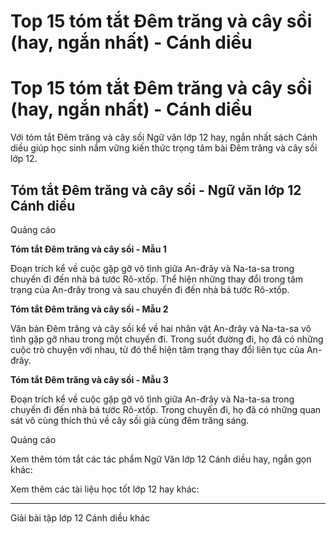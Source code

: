 # Top 15 tóm tắt Đêm trăng và cây sồi (hay, ngắn nhất) - Cánh diều

# Top 15 tóm tắt Đêm trăng và cây sồi (hay, ngắn nhất) - Cánh diều

Với tóm tắt Đêm trăng và cây sồi Ngữ văn lớp 12 hay, ngắn nhất sách Cánh diều giúp học sinh nắm vững kiến thức trọng tâm bài Đêm trăng và cây sồi lớp 12.

## Tóm tắt Đêm trăng và cây sồi - Ngữ văn lớp 12 Cánh diều

Quảng cáo

**Tóm tắt Đêm trăng và cây sồi - Mẫu 1**

Đoạn trích kể về cuộc gặp gỡ vô tình giữa An-đrây và Na-ta-sa trong chuyến đi đến nhà bá tước Rô-xtốp. Thể hiện những thay đổi trong tâm trạng của An-đrây trong và sau chuyến đi đến nhà bá tước Rô-xtốp.

**Tóm tắt Đêm trăng và cây sồi - Mẫu 2**

Văn bản Đêm trăng và cây sồi kể về hai nhân vật An-đrây và Na-ta-sa vô tình gặp gỡ nhau trong một chuyến đi. Trong suốt đường đi, họ đã có những cuộc trò chuyện với nhau, từ đó thể hiện tâm trạng thay đổi liên tục của An-đrây.

**Tóm tắt Đêm trăng và cây sồi - Mẫu 3**

Đoạn trích kể về cuộc gặp gỡ vô tình giữa An-đrây và Na-ta-sa trong chuyến đi đến nhà bá tước Rô-xtốp. Trong chuyến đi, họ đã có những quan sát vô cùng thích thú về cây sồi già cùng đêm trăng sáng.

Quảng cáo

Xem thêm tóm tắt các tác phẩm Ngữ Văn lớp 12 Cánh diều hay, ngắn gọn khác:

Xem thêm các tài liệu học tốt lớp 12 hay khác:

* * *

Giải bài tập lớp 12 Cánh diều khác
